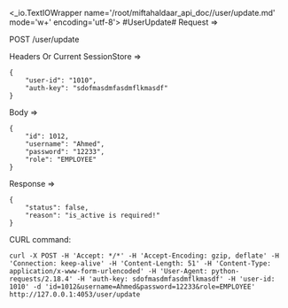 <_io.TextIOWrapper name='/root/miftahaldaar_api_doc//user/update.md' mode='w+' encoding='utf-8'>
#UserUpdate# Request =>

POST /user/update

Headers Or Current SessionStore =>
```
{
    "user-id": "1010",
    "auth-key": "sdofmasdmfasdmflkmasdf"
}
```
Body => 
```
{
    "id": 1012,
    "username": "Ahmed",
    "password": "12233",
    "role": "EMPLOYEE"
}
```
Response => 
```
{
    "status": false,
    "reason": "is_active is required!"
}
```

CURL command:
```
curl -X POST -H 'Accept: */*' -H 'Accept-Encoding: gzip, deflate' -H 'Connection: keep-alive' -H 'Content-Length: 51' -H 'Content-Type: application/x-www-form-urlencoded' -H 'User-Agent: python-requests/2.18.4' -H 'auth-key: sdofmasdmfasdmflkmasdf' -H 'user-id: 1010' -d 'id=1012&username=Ahmed&password=12233&role=EMPLOYEE' http://127.0.0.1:4053/user/update
```
